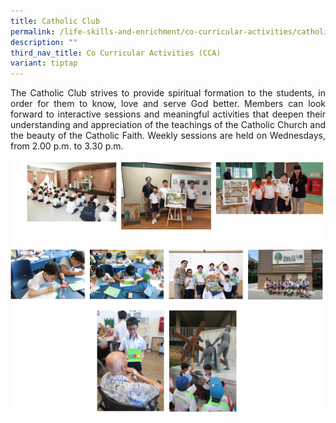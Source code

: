 ```yaml
---
title: Catholic Club
permalink: /life-skills-and-enrichment/co-curricular-activities/catholic-club/
description: ""
third_nav_title: Co Curricular Activities (CCA)
variant: tiptap
---
```

<p align="justify">
The Catholic Club strives to provide spiritual formation to the students, in order for them to know, love and serve God better. Members can look forward to interactive sessions and meaningful activities that deepen their understanding and appreciation of the teachings of the Catholic Church and the beauty of the Catholic Faith. Weekly sessions are held on Wednesdays, from 2.00 p.m. to 3.30 p.m. </p>


![](/images/catholicclub1.png)
![](/images/catholicclub2.png)
